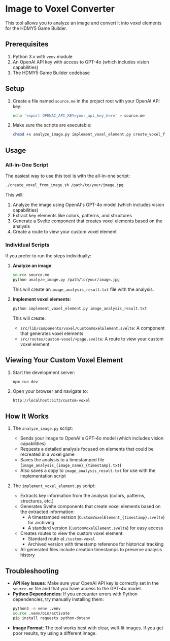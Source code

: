 # Image to Voxel Converter

This tool allows you to analyze an image and convert it into voxel elements for the HDMY5 Game Builder.

## Prerequisites

1. Python 3.x with `venv` module
2. An OpenAI API key with access to GPT-4o (which includes vision capabilities)
3. The HDMY5 Game Builder codebase

## Setup

1. Create a file named `source.me` in the project root with your OpenAI API key:

   ```bash
   echo 'export OPENAI_API_KEY=your_api_key_here' > source.me
   ```

2. Make sure the scripts are executable:
   ```bash
   chmod +x analyze_image.py implement_voxel_element.py create_voxel_from_image.sh
   ```

## Usage

### All-in-One Script

The easiest way to use this tool is with the all-in-one script:

```bash
./create_voxel_from_image.sh /path/to/your/image.jpg
```

This will:

1. Analyze the image using OpenAI's GPT-4o model (which includes vision capabilities)
2. Extract key elements like colors, patterns, and structures
3. Generate a Svelte component that creates voxel elements based on the analysis
4. Create a route to view your custom voxel element

### Individual Scripts

If you prefer to run the steps individually:

1. **Analyze an image**:

   ```bash
   source source.me
   python analyze_image.py /path/to/your/image.jpg
   ```

   This will create an `image_analysis_result.txt` file with the analysis.

2. **Implement voxel elements**:
   ```bash
   python implement_voxel_element.py image_analysis_result.txt
   ```
   This will create:
   - `src/lib/components/voxel/CustomVoxelElement.svelte`: A component that generates voxel elements
   - `src/routes/custom-voxel/+page.svelte`: A route to view your custom voxel element

## Viewing Your Custom Voxel Element

1. Start the development server:

   ```bash
   npm run dev
   ```

2. Open your browser and navigate to:
   ```
   http://localhost:5173/custom-voxel
   ```

## How It Works

1. The `analyze_image.py` script:

   - Sends your image to OpenAI's GPT-4o model (which includes vision capabilities)
   - Requests a detailed analysis focused on elements that could be recreated in a voxel game
   - Saves the analysis to a timestamped file (`image_analysis_{image_name}_{timestamp}.txt`)
   - Also saves a copy to `image_analysis_result.txt` for use with the implementation script

2. The `implement_voxel_element.py` script:
   - Extracts key information from the analysis (colors, patterns, structures, etc.)
   - Generates Svelte components that create voxel elements based on the extracted information:
     - A timestamped version (`CustomVoxelElement_{timestamp}.svelte`) for archiving
     - A standard version (`CustomVoxelElement.svelte`) for easy access
   - Creates routes to view the custom voxel element:
     - Standard route at `/custom-voxel`
     - Archived version with timestamp reference for historical tracking
   - All generated files include creation timestamps to preserve analysis history

## Troubleshooting

- **API Key Issues**: Make sure your OpenAI API key is correctly set in the `source.me` file and that you have access to the GPT-4o model.
- **Python Dependencies**: If you encounter errors with Python dependencies, try manually installing them:
  ```bash
  python3 -m venv .venv
  source .venv/bin/activate
  pip install requests python-dotenv
  ```
- **Image Format**: The tool works best with clear, well-lit images. If you get poor results, try using a different image.
